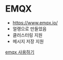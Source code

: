 # EMQX
- https://www.emqx.io/
- 얼랭으로 만들었음
- 클러스터링 지원
- 메시지 저장 지원
  
  
[emqx 사용하기](https://docs.google.com/document/d/12PgYo6JplOGjMeVX9zG4aaMpVfPjpg98c7lbBXohwCg/edit?usp=sharing )  
    